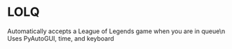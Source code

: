 # LOLQ
Automatically accepts a League of Legends game when you are in queue\n
Uses PyAutoGUI, time, and keyboard
